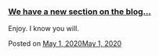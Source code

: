 
### [We have a new section on the blog…](https://fazthebro.com/2020/05/08/we-have-a-new-section-on-the-blog/)

Enjoy. I know you will.

Posted on [May 1, 2020May 1, 2020](https://fazthebro.com/2020/05/01/guest-post-rudgey/)
